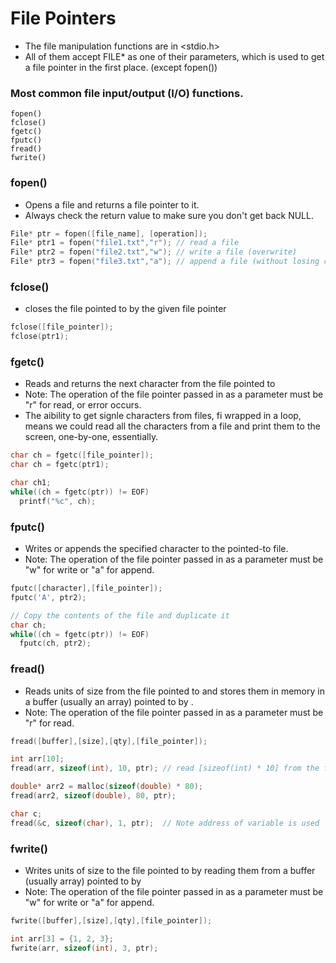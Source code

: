 # File Pointers
- The file manipulation functions are in <stdio.h>
- All of them accept FILE* as one of their parameters, which is used to get a file pointer in the first place. (except fopen())

### Most common file input/output (I/O) functions.
```
fopen()
fclose()
fgetc()
fputc()
fread()
fwrite()
```

### fopen()
- Opens a file and returns a file pointer to it.
- Always check the return value to make sure you don't get back NULL.

```cpp
File* ptr = fopen([file_name], [operation]);
File* ptr1 = fopen("file1.txt","r"); // read a file
File* ptr2 = fopen("file2.txt","w"); // write a file (overwrite)
File* ptr3 = fopen("file3.txt","a"); // append a file (without losing contents)
```

### fclose()
- closes the file pointed to by the given file pointer

```cpp
fclose([file_pointer]);
fclose(ptr1);
```

### fgetc()
- Reads and returns the next character from the file pointed to
- Note: The operation of the file pointer passed in as a parameter must be "r" for read, or error occurs.
- The aibility to get signle characters from files, fi wrapped in a loop, means we could read all the characters from a file and print them to the screen, one-by-one, essentially.

```cpp
char ch = fgetc([file_pointer]);
char ch = fgetc(ptr1);

char ch1;
while((ch = fgetc(ptr)) != EOF)
  printf("%c", ch);
```

### fputc()
- Writes or appends the specified character to the pointed-to file.
- Note: The operation of the file pointer passed in as a parameter must be "w" for write or "a" for append.

```cpp
fputc([character],[file_pointer]);
fputc('A', ptr2);

// Copy the contents of the file and duplicate it
char ch;
while((ch = fgetc(ptr)) != EOF)
  fputc(ch, ptr2);
```

### fread()
- Reads <qty> units of size <size> from the file pointed to and stores them in memory in a buffer (usually an array) pointed to by <buffer>.
- Note: The operation of the file pointer passed in as a parameter must be "r" for read.

```cpp
fread([buffer],[size],[qty],[file_pointer]);

int arr[10];
fread(arr, sizeof(int), 10, ptr); // read [sizeof(int) * 10] from the file and store it in array [arr]

double* arr2 = malloc(sizeof(double) * 80);
fread(arr2, sizeof(double), 80, ptr);

char c;
fread(&c, sizeof(char), 1, ptr);  // Note address of variable is used
```

### fwrite()
- Writes <qty> units of size <size> to the file pointed to by reading them from a buffer (usually array) pointed to by <buffer>
- Note: The operation of the file pointer passed in as a parameter must be "w" for write or "a" for append.

```cpp
fwrite([buffer],[size],[qty],[file_pointer]);

int arr[3] = {1, 2, 3};
fwrite(arr, sizeof(int), 3, ptr);
```
